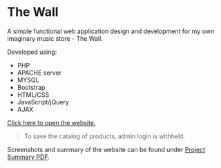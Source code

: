 # The Wall

A simple functional web application design and development for my own imaginary music store - The Wall.

Developed using:
- PHP
- APACHE server
- MYSQL
- Bootstrap
- HTML/CSS
- JavaScript/jQuery
- AJAX

[Click here to open the website.](http://smaharj.students.acg.edu/)
> To save the catalog of products, admin login is withheld.

Screenshots and summary of the website can be found under [Project Summary PDF](../master/projectSummary.pdf).
